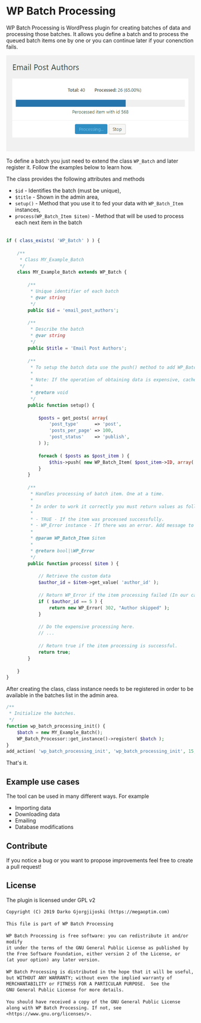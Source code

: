 # WP Batch Processing

WP Batch Processing is WordPress plugin for creating batches of data and processing those batches. It allows you define a batch and to process the queued batch items one by one or you can continue later if your conenction fails.
 
![Example](examples/processing.gif)

To define a batch you just need to extend the class `WP_Batch` and later register it. Follow  the examples below to learn how.

The class provides the following attributes and methods 

* `$id` - Identifies the batch (must be unique),
* `$title` - Shown in the admin area,
* `setup()` - Method that you use it to fed your data with `WP_Batch_Item` instances,
* `process(WP_Batch_Item $item)` - Method that will be used to process each next item in the batch

```php

if ( class_exists( 'WP_Batch' ) ) {

	/**
	 * Class MY_Example_Batch
	 */
	class MY_Example_Batch extends WP_Batch {

		/**
		 * Unique identifier of each batch
		 * @var string
		 */
		public $id = 'email_post_authors';

		/**
		 * Describe the batch
		 * @var string
		 */
		public $title = 'Email Post Authors';

		/**
		 * To setup the batch data use the push() method to add WP_Batch_Item instances to the queue.
		 *
		 * Note: If the operation of obtaining data is expensive, cache it to avoid slowdowns.
		 *
		 * @return void
		 */
		public function setup() {

			$posts = get_posts( array(
				'post_type'      => 'post',
				'posts_per_page' => 100,
				'post_status'    => 'publish',
			) );

			foreach ( $posts as $post_item ) {
				$this->push( new WP_Batch_Item( $post_item->ID, array( 'author_id' => $post_item->post_author ) ) );
			}
		}

		/**
		 * Handles processing of batch item. One at a time.
		 *
		 * In order to work it correctly you must return values as follows:
		 *
		 * - TRUE - If the item was processed successfully.
		 * - WP_Error instance - If there was an error. Add message to display it in the admin area.
		 *
		 * @param WP_Batch_Item $item
		 *
		 * @return bool|\WP_Error
		 */
		public function process( $item ) {

			// Retrieve the custom data
			$author_id = $item->get_value( 'author_id' );

			// Return WP_Error if the item processing failed (In our case we simply skip author with user id 5)
			if ( $author_id == 5 ) {
				return new WP_Error( 302, "Author skipped" );
			}

			// Do the expensive processing here.
			// ...

			// Return true if the item processing is successful.
			return true;
		}

	}
}

```

After creating the class, class instance needs to be registered in order to be available in the batches list in the admin area.

```php
/**
 * Initialize the batches.
 */
function wp_batch_processing_init() {
    $batch = new MY_Example_Batch();
    WP_Batch_Processor::get_instance()->register( $batch );
}
add_action( 'wp_batch_processing_init', 'wp_batch_processing_init', 15, 1 );
```

That's it.

## Example use cases

The tool can be used in many different ways. For example

* Importing data
* Downloading data
* Emailing
* Database modifications


## Contribute

If you notice a bug or you want to propose improvements feel free to create a pull request!


## License

The plugin is licensed under GPL v2

```
Copyright (C) 2019 Darko Gjorgjijoski (https://megaoptim.com)

This file is part of WP Batch Processing

WP Batch Processing is free software: you can redistribute it and/or modify
it under the terms of the GNU General Public License as published by
the Free Software Foundation, either version 2 of the License, or
(at your option) any later version.

WP Batch Processing is distributed in the hope that it will be useful,
but WITHOUT ANY WARRANTY; without even the implied warranty of
MERCHANTABILITY or FITNESS FOR A PARTICULAR PURPOSE.  See the
GNU General Public License for more details.

You should have received a copy of the GNU General Public License
along with WP Batch Processing. If not, see <https://www.gnu.org/licenses/>.
```